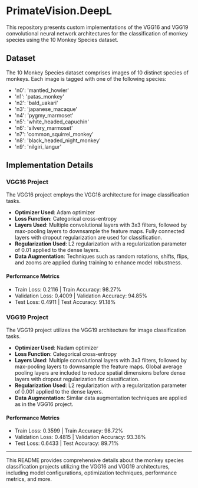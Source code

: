 # PrimateVision.DeepL


This repository presents custom implementations of the VGG16 and VGG19 convolutional neural network architectures for the classification of monkey species using the 10 Monkey Species dataset.

## Dataset

The 10 Monkey Species dataset comprises images of 10 distinct species of monkeys. Each image is tagged with one of the following species:

- 'n0': 'mantled_howler'
- 'n1': 'patas_monkey'
- 'n2': 'bald_uakari'
- 'n3': 'japanese_macaque'
- 'n4': 'pygmy_marmoset'
- 'n5': 'white_headed_capuchin'
- 'n6': 'silvery_marmoset'
- 'n7': 'common_squirrel_monkey'
- 'n8': 'black_headed_night_monkey'
- 'n9': 'nilgiri_langur'

## Implementation Details

### VGG16 Project

The VGG16 project employs the VGG16 architecture for image classification tasks.

- **Optimizer Used**: Adam optimizer
- **Loss Function**: Categorical cross-entropy
- **Layers Used**: Multiple convolutional layers with 3x3 filters, followed by max-pooling layers to downsample the feature maps. Fully connected layers with dropout regularization are used for classification.
- **Regularization Used**: L2 regularization with a regularization parameter of 0.01 applied to the dense layers.
- **Data Augmentation**: Techniques such as random rotations, shifts, flips, and zooms are applied during training to enhance model robustness.

#### Performance Metrics

- Train Loss: 0.2116 | Train Accuracy: 98.27%
- Validation Loss: 0.4009 | Validation Accuracy: 94.85%
- Test Loss: 0.4911 | Test Accuracy: 91.18%

### VGG19 Project

The VGG19 project utilizes the VGG19 architecture for image classification tasks.

- **Optimizer Used**: Nadam optimizer
- **Loss Function**: Categorical cross-entropy
- **Layers Used**: Multiple convolutional layers with 3x3 filters, followed by max-pooling layers to downsample the feature maps. Global average pooling layers are included to reduce spatial dimensions before dense layers with dropout regularization for classification.
- **Regularization Used**: L2 regularization with a regularization parameter of 0.001 applied to the dense layers.
- **Data Augmentation**: Similar data augmentation techniques are applied as in the VGG16 project.

#### Performance Metrics

- Train Loss: 0.3599 | Train Accuracy: 98.72%
- Validation Loss: 0.4815 | Validation Accuracy: 93.38%
- Test Loss: 0.6433 | Test Accuracy: 89.71%

---

This README provides comprehensive details about the monkey species classification projects utilizing the VGG16 and VGG19 architectures, including model configurations, optimization techniques, performance metrics, and more.
